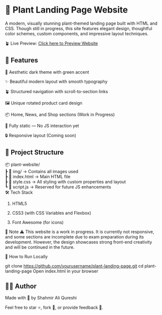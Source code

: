 # 🌵 Plant Landing Page Website
A modern, visually stunning plant-themed landing page built with HTML and CSS. Though still in progress, this site features elegant design, thoughtful color schemes, custom components, and impressive layout techniques.

🪴 Live Preview: <a href="plantwebsitebyshahmir.netlify.app">Click here to Preview Website</a>

## 🎨 Features
💚 Aesthetic dark theme with green accent

✨ Beautiful modern layout with smooth typography

🪴 Structured navigation with scroll-to-section links

🖼️ Unique rotated product card design

📦 Home, News, and Shop sections (Work in Progress)

🚧 Fully static — No JS interaction yet

🔒 Responsive layout (Coming soon)

## 📁 Project Structure

📦 plant-website/<br>
 ┣ 📁 img/              → Contains all images used<br>
 ┣ 📜 index.html        → Main HTML file<br>
 ┣ 📜 style.css         → All styling with custom properties and layout<br>
 ┗ 📜 script.js         → Reserved for future JS enhancements<br>
🛠️ Tech Stack
1. HTML5

2. CSS3 (with CSS Variables and Flexbox)

3. Font Awesome (for icons)

📌 Note
⚠️ This website is a work in progress. It is currently not responsive, and some sections are incomplete due to exam preparation during its development. However, the design showcases strong front-end creativity and will be continued in the future.

🚀 How to Run Locally

git clone https://github.com/yourusername/plant-landing-page.git
cd plant-landing-page
Open index.html in your browser

## 🧑‍💻 Author
Made with 💚 by Shahmir Ali Qureshi<br>

Feel free to star ⭐, fork 🔄, or provide feedback 💬.

